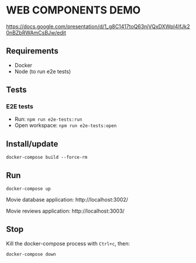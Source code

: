# WEB COMPONENTS DEMO

https://docs.google.com/presentation/d/1_g8C1417toQ63njVQxDXWpI4IfJk20nBZbRWAmCsBJw/edit

## Requirements

- Docker
- Node (to run e2e tests)

## Tests

### E2E tests

- Run: `npm run e2e-tests:run`
- Open workspace: `npm run e2e-tests:open`

## Install/update

    docker-compose build --force-rm

## Run

    docker-compose up

Movie database application: http://localhost:3002/

Movie reviews application: http://localhost:3003/

## Stop

Kill the docker-compose process with `Ctrl+c`, then:

    docker-compose down
